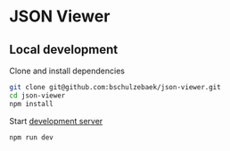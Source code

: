 # JSON Viewer

## Local development

Clone and install dependencies
```bash
git clone git@github.com:bschulzebaek/json-viewer.git
cd json-viewer
npm install
```

Start [development server](http://localhost:8080)
```bash
npm run dev
```